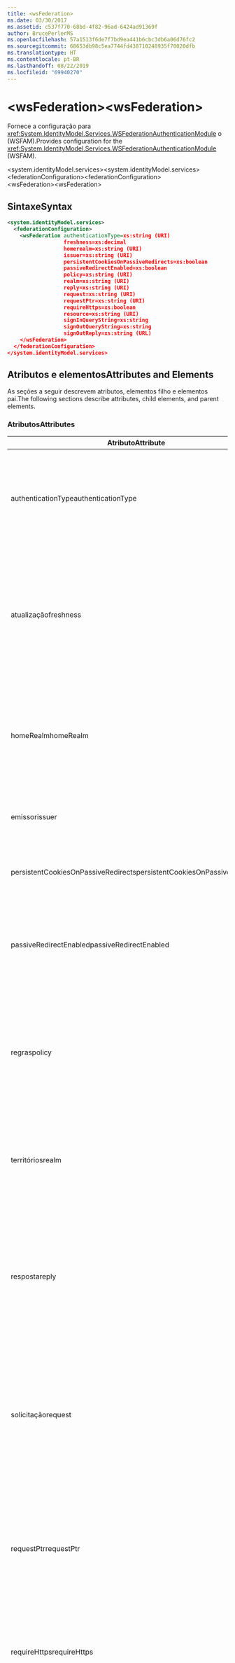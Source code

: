 ```yaml
---
title: <wsFederation>
ms.date: 03/30/2017
ms.assetid: c537f770-68bd-4f82-96ad-6424ad91369f
author: BrucePerlerMS
ms.openlocfilehash: 57a1513f6de7f7bd9ea441b6cbc3db6a06d76fc2
ms.sourcegitcommit: 68653db98c5ea7744fd438710248935f70020dfb
ms.translationtype: HT
ms.contentlocale: pt-BR
ms.lasthandoff: 08/22/2019
ms.locfileid: "69940270"
---
```

# <a name="wsfederation"></a><span data-ttu-id="27669-101">\<wsFederation></span><span class="sxs-lookup"><span data-stu-id="27669-101">\<wsFederation></span></span>
<span data-ttu-id="27669-102">Fornece a configuração para <xref:System.IdentityModel.Services.WSFederationAuthenticationModule> o (WSFAM).</span><span class="sxs-lookup"><span data-stu-id="27669-102">Provides configuration for the <xref:System.IdentityModel.Services.WSFederationAuthenticationModule> (WSFAM).</span></span>  
  
<span data-ttu-id="27669-103">\<system.identityModel.services></span><span class="sxs-lookup"><span data-stu-id="27669-103">\<system.identityModel.services></span></span>  
<span data-ttu-id="27669-104">\<federationConfiguration></span><span class="sxs-lookup"><span data-stu-id="27669-104">\<federationConfiguration></span></span>  
<span data-ttu-id="27669-105">\<wsFederation></span><span class="sxs-lookup"><span data-stu-id="27669-105">\<wsFederation></span></span>  
  
## <a name="syntax"></a><span data-ttu-id="27669-106">Sintaxe</span><span class="sxs-lookup"><span data-stu-id="27669-106">Syntax</span></span>  
  
```xml
<system.identityModel.services>  
  <federationConfiguration>  
    <wsFederation authenticationType=xs:string (URI)  
                  freshness=xs:decimal  
                  homerealm=xs:string (URI)  
                  issuer=xs:string (URI)  
                  persistentCookiesOnPassiveRedirects=xs:boolean  
                  passiveRedirectEnabled=xs:boolean  
                  policy=xs:string (URI)  
                  realm=xs:string (URI)  
                  reply=xs:string (URI)  
                  request=xs:string (URI)  
                  requestPtr=xs:string (URI)  
                  requireHttps=xs:boolean  
                  resource=xs:string (URI)  
                  signInQueryString=xs:string  
                  signOutQueryString=xs:string  
                  signOutReply=xs:string (URL)  
    </wsFederation>  
  </federationConfiguration>  
</system.identityModel.services>  
```  
  
## <a name="attributes-and-elements"></a><span data-ttu-id="27669-107">Atributos e elementos</span><span class="sxs-lookup"><span data-stu-id="27669-107">Attributes and Elements</span></span>  
 <span data-ttu-id="27669-108">As seções a seguir descrevem atributos, elementos filho e elementos pai.</span><span class="sxs-lookup"><span data-stu-id="27669-108">The following sections describe attributes, child elements, and parent elements.</span></span>  
  
### <a name="attributes"></a><span data-ttu-id="27669-109">Atributos</span><span class="sxs-lookup"><span data-stu-id="27669-109">Attributes</span></span>  
  
|<span data-ttu-id="27669-110">Atributo</span><span class="sxs-lookup"><span data-stu-id="27669-110">Attribute</span></span>|<span data-ttu-id="27669-111">Descrição</span><span class="sxs-lookup"><span data-stu-id="27669-111">Description</span></span>|  
|---------------|-----------------|  
|<span data-ttu-id="27669-112">authenticationType</span><span class="sxs-lookup"><span data-stu-id="27669-112">authenticationType</span></span>|<span data-ttu-id="27669-113">Um URI que especifica o tipo de autenticação.</span><span class="sxs-lookup"><span data-stu-id="27669-113">A URI that specifies the authentication type.</span></span> <span data-ttu-id="27669-114">Define o parâmetro wauth da solicitação de entrada do WS-Federation.</span><span class="sxs-lookup"><span data-stu-id="27669-114">Sets the WS-Federation sign-in request wauth parameter.</span></span> <span data-ttu-id="27669-115">Opcional.</span><span class="sxs-lookup"><span data-stu-id="27669-115">Optional.</span></span> <span data-ttu-id="27669-116">O padrão é uma cadeia de caracteres vazia, que especifica que o parâmetro wauth não está incluído na solicitação.</span><span class="sxs-lookup"><span data-stu-id="27669-116">The default is an empty string, which specifies that the wauth parameter is not included in the request.</span></span>|  
|<span data-ttu-id="27669-117">atualização</span><span class="sxs-lookup"><span data-stu-id="27669-117">freshness</span></span>|<span data-ttu-id="27669-118">A idade máxima desejada de solicitações de autenticação, em minutos.</span><span class="sxs-lookup"><span data-stu-id="27669-118">The desired maximum age of authentication requests, in minutes.</span></span> <span data-ttu-id="27669-119">Define o parâmetro wfresh da solicitação de entrada do WS-Federation.</span><span class="sxs-lookup"><span data-stu-id="27669-119">Sets the WS-Federation sign-in request wfresh parameter.</span></span> <span data-ttu-id="27669-120">Opcional.</span><span class="sxs-lookup"><span data-stu-id="27669-120">Optional.</span></span> <span data-ttu-id="27669-121">O padrão é zero.</span><span class="sxs-lookup"><span data-stu-id="27669-121">The default is zero.</span></span> <span data-ttu-id="27669-122">Opcional.</span><span class="sxs-lookup"><span data-stu-id="27669-122">Optional.</span></span> <span data-ttu-id="27669-123">**Aviso:**  Na próxima versão do .NET Framework 4,5, o `freshness` atributo será do tipo `xs:string` e `null`seu valor padrão será.</span><span class="sxs-lookup"><span data-stu-id="27669-123">**Warning:**  In the next release of .NET Framework 4.5, the `freshness` attribute will be of type `xs:string` and its default value will be `null`.</span></span>|  
|<span data-ttu-id="27669-124">homeRealm</span><span class="sxs-lookup"><span data-stu-id="27669-124">homeRealm</span></span>|<span data-ttu-id="27669-125">O realm inicial do IdP (provedor de identidade) a ser usado para autenticação.</span><span class="sxs-lookup"><span data-stu-id="27669-125">The home realm of the identity provider (IdP) to use for authentication.</span></span> <span data-ttu-id="27669-126">Define o parâmetro de solicitação de conexão do WS-Federation com WHr.</span><span class="sxs-lookup"><span data-stu-id="27669-126">Sets the WS-Federation sign-in request whr parameter.</span></span> <span data-ttu-id="27669-127">Opcional.</span><span class="sxs-lookup"><span data-stu-id="27669-127">Optional.</span></span> <span data-ttu-id="27669-128">O padrão é uma cadeia de caracteres vazia, que especifica que o parâmetro whr não está incluído na solicitação.</span><span class="sxs-lookup"><span data-stu-id="27669-128">The default is an empty string, which specifies that the whr parameter is not included in the request.</span></span>|  
|<span data-ttu-id="27669-129">emissor</span><span class="sxs-lookup"><span data-stu-id="27669-129">issuer</span></span>|<span data-ttu-id="27669-130">O URI do emissor do token pretendido.</span><span class="sxs-lookup"><span data-stu-id="27669-130">The URI of the intended token issuer.</span></span> <span data-ttu-id="27669-131">Define a URL base de solicitações de entrada e solicitações de saída do WS-Federation necessárias.</span><span class="sxs-lookup"><span data-stu-id="27669-131">Sets the base URL of WS-Federation sign-in requests and sign-out requests Required.</span></span>|  
|<span data-ttu-id="27669-132">persistentCookiesOnPassiveRedirects</span><span class="sxs-lookup"><span data-stu-id="27669-132">persistentCookiesOnPassiveRedirects</span></span>|<span data-ttu-id="27669-133">Especifica se cookies persistentes são emitidos na autenticação.</span><span class="sxs-lookup"><span data-stu-id="27669-133">Specifies whether persistent cookies are issued on authentication.</span></span> <span data-ttu-id="27669-134">Opcional.</span><span class="sxs-lookup"><span data-stu-id="27669-134">Optional.</span></span> <span data-ttu-id="27669-135">O padrão é "false", os cookies não são emitidos.</span><span class="sxs-lookup"><span data-stu-id="27669-135">The default is "false", cookies are not issued.</span></span>|  
|<span data-ttu-id="27669-136">passiveRedirectEnabled</span><span class="sxs-lookup"><span data-stu-id="27669-136">passiveRedirectEnabled</span></span>|<span data-ttu-id="27669-137">Especifica se o WSFAM está habilitado para redirecionar automaticamente solicitações não autorizadas para um STS.</span><span class="sxs-lookup"><span data-stu-id="27669-137">Specifies whether the WSFAM is enabled to automatically redirect unauthorized requests to an STS.</span></span> <span data-ttu-id="27669-138">Opcional.</span><span class="sxs-lookup"><span data-stu-id="27669-138">Optional.</span></span> <span data-ttu-id="27669-139">O padrão é "true", as solicitações não autorizadas são redirecionadas automaticamente.</span><span class="sxs-lookup"><span data-stu-id="27669-139">The default is "true", unauthorized requests are automatically redirected.</span></span>|  
|<span data-ttu-id="27669-140">regras</span><span class="sxs-lookup"><span data-stu-id="27669-140">policy</span></span>|<span data-ttu-id="27669-141">Uma URL que especifica o local da política relevante a ser usada nas solicitações de entrada.</span><span class="sxs-lookup"><span data-stu-id="27669-141">A URL that specifies the location of the relevant policy to use on sign-in requests.</span></span> <span data-ttu-id="27669-142">O padrão é uma cadeia de caracteres vazia.</span><span class="sxs-lookup"><span data-stu-id="27669-142">The default is an empty string.</span></span> <span data-ttu-id="27669-143">Define o parâmetro WP da solicitação de entrada do WS-Federation.</span><span class="sxs-lookup"><span data-stu-id="27669-143">Sets the WS-Federation sign-in request wp parameter.</span></span> <span data-ttu-id="27669-144">Opcional.</span><span class="sxs-lookup"><span data-stu-id="27669-144">Optional.</span></span> <span data-ttu-id="27669-145">O padrão é uma cadeia de caracteres vazia, que especifica que o parâmetro WP não está incluído na solicitação.</span><span class="sxs-lookup"><span data-stu-id="27669-145">The default is an empty string, which specifies that the wp parameter is not included in the request.</span></span>|  
|<span data-ttu-id="27669-146">territórios</span><span class="sxs-lookup"><span data-stu-id="27669-146">realm</span></span>|<span data-ttu-id="27669-147">O URI do Realm solicitante.</span><span class="sxs-lookup"><span data-stu-id="27669-147">The URI of the requesting realm.</span></span> <span data-ttu-id="27669-148">(Um URI que identifica a parte confiável (RP) para o serviço de token de segurança (STS).) Define o parâmetro de solicitação de entrada do WS-Federation wtrealm de solicitação.</span><span class="sxs-lookup"><span data-stu-id="27669-148">(A URI that identifies the relying party (RP) to the security token service (STS).) Sets the request wtrealm WS-Federation sign-in request parameter.</span></span> <span data-ttu-id="27669-149">Necessário.</span><span class="sxs-lookup"><span data-stu-id="27669-149">Required.</span></span>|  
|<span data-ttu-id="27669-150">resposta</span><span class="sxs-lookup"><span data-stu-id="27669-150">reply</span></span>|<span data-ttu-id="27669-151">Uma URL que identifica o endereço no qual o aplicativo RP (terceira parte confiável) gostaria de receber respostas do serviço de token de segurança (STS).</span><span class="sxs-lookup"><span data-stu-id="27669-151">A URL that identifies the address at which the relying party (RP) application would like to receive replies from the Security Token Service (STS).</span></span> <span data-ttu-id="27669-152">Define o parâmetro Wreply da solicitação de entrada do WS-Federation.</span><span class="sxs-lookup"><span data-stu-id="27669-152">Sets the WS-Federation sign-in request wreply parameter.</span></span> <span data-ttu-id="27669-153">Opcional.</span><span class="sxs-lookup"><span data-stu-id="27669-153">Optional.</span></span> <span data-ttu-id="27669-154">O padrão é uma cadeia de caracteres vazia, que especifica que o parâmetro Wreply não está incluído na solicitação.</span><span class="sxs-lookup"><span data-stu-id="27669-154">The default is an empty string, which specifies that the wreply parameter is not included in the request.</span></span>|  
|<span data-ttu-id="27669-155">solicitação</span><span class="sxs-lookup"><span data-stu-id="27669-155">request</span></span>|<span data-ttu-id="27669-156">A solicitação de emissão de token.</span><span class="sxs-lookup"><span data-stu-id="27669-156">The token issuance request.</span></span> <span data-ttu-id="27669-157">Define o parâmetro wreq da solicitação de entrada do WS-Federation.</span><span class="sxs-lookup"><span data-stu-id="27669-157">Sets the WS-Federation sign-in request wreq parameter.</span></span> <span data-ttu-id="27669-158">Opcional.</span><span class="sxs-lookup"><span data-stu-id="27669-158">Optional.</span></span> <span data-ttu-id="27669-159">O padrão é uma cadeia de caracteres vazia, que especifica que o parâmetro wreq não está incluído na solicitação.</span><span class="sxs-lookup"><span data-stu-id="27669-159">The default is an empty string, which specifies that the wreq parameter is not included in the request.</span></span> <span data-ttu-id="27669-160">Não incluir o parâmetro wreq ou wreqptr na solicitação implica que o STS sabe que tipo de token emitir.</span><span class="sxs-lookup"><span data-stu-id="27669-160">Not including the wreq or the wreqptr parameter in the request implies that the STS knows what kind of token to issue.</span></span>|  
|<span data-ttu-id="27669-161">requestPtr</span><span class="sxs-lookup"><span data-stu-id="27669-161">requestPtr</span></span>|<span data-ttu-id="27669-162">Uma URL que especifica o local da solicitação de emissão de token.</span><span class="sxs-lookup"><span data-stu-id="27669-162">A URL that specifies the location of the token issuance request.</span></span> <span data-ttu-id="27669-163">Define o parâmetro wreqptr da solicitação.</span><span class="sxs-lookup"><span data-stu-id="27669-163">Sets the request wreqptr parameter.</span></span> <span data-ttu-id="27669-164">Opcional.</span><span class="sxs-lookup"><span data-stu-id="27669-164">Optional.</span></span> <span data-ttu-id="27669-165">O padrão é uma cadeia de caracteres vazia, que especifica que o parâmetro wreqptr não está incluído na solicitação.</span><span class="sxs-lookup"><span data-stu-id="27669-165">The default is an empty string, which specifies that the wreqptr parameter is not included in the request.</span></span> <span data-ttu-id="27669-166">Não incluir o parâmetro wreq ou wreqptr na solicitação implica que o STS sabe que tipo de token emitir.</span><span class="sxs-lookup"><span data-stu-id="27669-166">Not including the wreq or the wreqptr parameter in the request implies that the STS knows what kind of token to issue.</span></span>|  
|<span data-ttu-id="27669-167">requireHttps</span><span class="sxs-lookup"><span data-stu-id="27669-167">requireHttps</span></span>|<span data-ttu-id="27669-168">Especifica se a comunicação com o serviço de token de segurança (STS) deve usar o protocolo HTTPS.</span><span class="sxs-lookup"><span data-stu-id="27669-168">Specifies whether communication with the security token service (STS) must use HTTPS protocol.</span></span> <span data-ttu-id="27669-169">Opcional.</span><span class="sxs-lookup"><span data-stu-id="27669-169">Optional.</span></span> <span data-ttu-id="27669-170">O padrão é "true", o HTTPS deve ser usado.</span><span class="sxs-lookup"><span data-stu-id="27669-170">The default is "true", HTTPS must be used.</span></span>|  
|<span data-ttu-id="27669-171">recurso</span><span class="sxs-lookup"><span data-stu-id="27669-171">resource</span></span>|<span data-ttu-id="27669-172">Um URI que identifica o recurso que está sendo acessado, a RP (terceira parte confiável), para o serviço de token de segurança (STS).</span><span class="sxs-lookup"><span data-stu-id="27669-172">A URI that identifies the resource being accessed, the relying party (RP), to the to the security token service (STS).</span></span> <span data-ttu-id="27669-173">Opcional.</span><span class="sxs-lookup"><span data-stu-id="27669-173">Optional.</span></span> <span data-ttu-id="27669-174">Define o parâmetro wres da solicitação de entrada do WS-Federation.</span><span class="sxs-lookup"><span data-stu-id="27669-174">Sets the WS-Federation sign-in request wres parameter.</span></span> <span data-ttu-id="27669-175">Opcional.</span><span class="sxs-lookup"><span data-stu-id="27669-175">Optional.</span></span> <span data-ttu-id="27669-176">O padrão é uma cadeia de caracteres vazia, que especifica que o parâmetro wres não está incluído na solicitação.</span><span class="sxs-lookup"><span data-stu-id="27669-176">The default is an empty string, which specifies that the wres parameter is not included in the request.</span></span> <span data-ttu-id="27669-177">**Observação:** wres é um parâmetro herdado.</span><span class="sxs-lookup"><span data-stu-id="27669-177">**Note:**  wres is a legacy parameter.</span></span> <span data-ttu-id="27669-178">Em vez `realm` disso, especifique o atributo para usar o parâmetro wtrealm.</span><span class="sxs-lookup"><span data-stu-id="27669-178">Specify the `realm` attribute to use the wtrealm parameter instead.</span></span>|  
|<span data-ttu-id="27669-179">signInQueryString</span><span class="sxs-lookup"><span data-stu-id="27669-179">signInQueryString</span></span>|<span data-ttu-id="27669-180">Fornece um ponto de extensibilidade para especificar parâmetros de consulta definidos pelo aplicativo na URL de solicitação de entrada do WS-Federation.</span><span class="sxs-lookup"><span data-stu-id="27669-180">Provides an extensibility point to specify application defined query parameters in the WS-Federation sign-in request URL.</span></span> <span data-ttu-id="27669-181">Opcional.</span><span class="sxs-lookup"><span data-stu-id="27669-181">Optional.</span></span> <span data-ttu-id="27669-182">O padrão é uma cadeia de caracteres vazia, que especifica que nenhum parâmetro adicional deve ser incluído na solicitação.</span><span class="sxs-lookup"><span data-stu-id="27669-182">The default is an empty string, which specifies that no additional parameters should be included in the request.</span></span> <span data-ttu-id="27669-183">Os parâmetros são especificados como um fragmento de cadeia de caracteres de consulta usando `"param1=value1&param2=value2&param3=value3"` a seguinte forma: e assim por diante.</span><span class="sxs-lookup"><span data-stu-id="27669-183">The parameters are specified as a query string fragment using the following form: `"param1=value1&param2=value2&param3=value3"` and so on.</span></span> <span data-ttu-id="27669-184">**Observação:**  Em um arquivo de configuração, o caractere "&" na cadeia de caracteres de consulta deve ser especificado usando `&`sua referência de entidade,.</span><span class="sxs-lookup"><span data-stu-id="27669-184">**Note:**  In a configuration file the ‘&" character in the query string must be specified using its entity reference, `&`.</span></span>|  
|<span data-ttu-id="27669-185">signOutQueryString</span><span class="sxs-lookup"><span data-stu-id="27669-185">signOutQueryString</span></span>|<span data-ttu-id="27669-186">Fornece um ponto de extensibilidade para especificar parâmetros de consulta definidos pelo aplicativo na URL de solicitação de entrada do WS-Federation.</span><span class="sxs-lookup"><span data-stu-id="27669-186">Provides an extensibility point to specify application defined query parameters in the WS-Federation sign-in request URL.</span></span> <span data-ttu-id="27669-187">Opcional.</span><span class="sxs-lookup"><span data-stu-id="27669-187">Optional.</span></span> <span data-ttu-id="27669-188">O padrão é uma cadeia de caracteres vazia, que especifica que nenhum parâmetro adicional deve ser incluído na solicitação.</span><span class="sxs-lookup"><span data-stu-id="27669-188">The default is an empty string, which specifies that no additional parameters should be included in the request.</span></span> <span data-ttu-id="27669-189">Os parâmetros são especificados como um fragmento de cadeia de caracteres de consulta usando `"param1=value1&param2=value2&param3=value3"` a seguinte forma: e assim por diante.</span><span class="sxs-lookup"><span data-stu-id="27669-189">The parameters are specified as a query string fragment using the following form: `"param1=value1&param2=value2&param3=value3"` and so on.</span></span> <span data-ttu-id="27669-190">**Observação:**  Em um arquivo de configuração, o caractere "&" na cadeia de caracteres de consulta deve ser especificado usando `&`sua referência de entidade,.</span><span class="sxs-lookup"><span data-stu-id="27669-190">**Note:**  In a configuration file the ‘&" character in the query string must be specified using its entity reference, `&`.</span></span>|  
|<span data-ttu-id="27669-191">signOutReply</span><span class="sxs-lookup"><span data-stu-id="27669-191">signOutReply</span></span>|<span data-ttu-id="27669-192">Especifica a URL para a qual o cliente deve ser redirecionado pelo serviço de token de segurança (STS) durante a saída passiva por meio do protocolo WS-Federation.</span><span class="sxs-lookup"><span data-stu-id="27669-192">Specifies the URL to which the client should be redirected by the security token service (STS) during passive sign-out through the WS-Federation protocol.</span></span> <span data-ttu-id="27669-193">Define o parâmetro Wreply em uma solicitação de saída do WS-Federation.</span><span class="sxs-lookup"><span data-stu-id="27669-193">Sets the wreply parameter on a WS-Federation sign-out request.</span></span> <span data-ttu-id="27669-194">Opcional.</span><span class="sxs-lookup"><span data-stu-id="27669-194">Optional.</span></span> <span data-ttu-id="27669-195">O padrão é uma cadeia de caracteres vazia, que especifica que nenhum parâmetro adicional deve ser incluído na solicitação.</span><span class="sxs-lookup"><span data-stu-id="27669-195">The default is an empty string, which specifies that no additional parameters should be included in the request.</span></span>|  
  
### <a name="child-elements"></a><span data-ttu-id="27669-196">Elementos filho</span><span class="sxs-lookup"><span data-stu-id="27669-196">Child Elements</span></span>  
 <span data-ttu-id="27669-197">Nenhum</span><span class="sxs-lookup"><span data-stu-id="27669-197">None</span></span>  
  
### <a name="parent-elements"></a><span data-ttu-id="27669-198">Elementos pai</span><span class="sxs-lookup"><span data-stu-id="27669-198">Parent Elements</span></span>  
  
|<span data-ttu-id="27669-199">Elemento</span><span class="sxs-lookup"><span data-stu-id="27669-199">Element</span></span>|<span data-ttu-id="27669-200">Descrição</span><span class="sxs-lookup"><span data-stu-id="27669-200">Description</span></span>|  
|-------------|-----------------|  
|[<span data-ttu-id="27669-201">\<federationConfiguration></span><span class="sxs-lookup"><span data-stu-id="27669-201">\<federationConfiguration></span></span>](federationconfiguration.md)|<span data-ttu-id="27669-202">Contém as configurações que definem <xref:System.IdentityModel.Services.WSFederationAuthenticationModule> o (WSFAM) e <xref:System.IdentityModel.Services.SessionAuthenticationModule> o (Sam).</span><span class="sxs-lookup"><span data-stu-id="27669-202">Contains the settings that configure the <xref:System.IdentityModel.Services.WSFederationAuthenticationModule> (WSFAM) and the <xref:System.IdentityModel.Services.SessionAuthenticationModule> (SAM).</span></span>|  
  
## <a name="remarks"></a><span data-ttu-id="27669-203">Comentários</span><span class="sxs-lookup"><span data-stu-id="27669-203">Remarks</span></span>  
 <span data-ttu-id="27669-204">Você pode usar o `<wsFederation>` elemento para definir as configurações padrão do parâmetro WS-Federation e o comportamento padrão para o WSFAM.</span><span class="sxs-lookup"><span data-stu-id="27669-204">You can use the `<wsFederation>` element to configure default WS-Federation parameter settings and default behavior for the WSFAM.</span></span> <span data-ttu-id="27669-205">As configurações de `<wsFederation>` parâmetro do WS-Federation definidas no elemento definem as propriedades <xref:System.IdentityModel.Services.WSFederationAuthenticationModule> equivalentes expostas pela classe.</span><span class="sxs-lookup"><span data-stu-id="27669-205">WS-Federation parameter settings defined under the `<wsFederation>` element set equivalent properties exposed by the <xref:System.IdentityModel.Services.WSFederationAuthenticationModule> class.</span></span> <span data-ttu-id="27669-206">Essas propriedades permanecem as mesmas para cada solicitação emitida pelo WSFAM.</span><span class="sxs-lookup"><span data-stu-id="27669-206">These properties remain the same for every request issued by the WSFAM.</span></span> <span data-ttu-id="27669-207">Você pode alterar os parâmetros do WS-Federation dinamicamente durante o processamento da solicitação adicionando manipuladores de eventos para os eventos expostos por WSFAM; por exemplo, o <xref:System.IdentityModel.Services.WSFederationAuthenticationModule.RedirectingToIdentityProvider> evento.</span><span class="sxs-lookup"><span data-stu-id="27669-207">You can change the WS-Federation parameters dynamically during request processing by adding event handlers for the events exposed by WSFAM; for example, the <xref:System.IdentityModel.Services.WSFederationAuthenticationModule.RedirectingToIdentityProvider> event.</span></span> <span data-ttu-id="27669-208">Para obter mais informações, consulte a documentação <xref:System.IdentityModel.Services.WSFederationAuthenticationModule> da classe.</span><span class="sxs-lookup"><span data-stu-id="27669-208">For more information, see the documentation for the <xref:System.IdentityModel.Services.WSFederationAuthenticationModule> class.</span></span>  
  
 <span data-ttu-id="27669-209">O `<wsFederation>` elemento é representado <xref:System.IdentityModel.Services.Configuration.WSFederationElement> pela classe.</span><span class="sxs-lookup"><span data-stu-id="27669-209">The `<wsFederation>` element is represented by the <xref:System.IdentityModel.Services.Configuration.WSFederationElement> class.</span></span> <span data-ttu-id="27669-210">O próprio objeto de configuração é representado pela <xref:System.IdentityModel.Services.Configuration.WsFederationConfiguration> classe.</span><span class="sxs-lookup"><span data-stu-id="27669-210">The configuration object itself is represented by the <xref:System.IdentityModel.Services.Configuration.WsFederationConfiguration> class.</span></span> <span data-ttu-id="27669-211">Uma única <xref:System.IdentityModel.Services.Configuration.WsFederationConfiguration> instância é definida <xref:System.IdentityModel.Services.Configuration.FederationConfiguration> no objeto que é acessado por <xref:System.IdentityModel.Services.FederatedAuthentication.FederationConfiguration%2A?displayProperty=nameWithType> meio da propriedade e fornece a configuração para o WSFAM.</span><span class="sxs-lookup"><span data-stu-id="27669-211">A single <xref:System.IdentityModel.Services.Configuration.WsFederationConfiguration> instance is set on the <xref:System.IdentityModel.Services.Configuration.FederationConfiguration> object that is accessed through the <xref:System.IdentityModel.Services.FederatedAuthentication.FederationConfiguration%2A?displayProperty=nameWithType> property and provides configuration for the WSFAM.</span></span>  
  
## <a name="example"></a><span data-ttu-id="27669-212">Exemplo</span><span class="sxs-lookup"><span data-stu-id="27669-212">Example</span></span>  
 <span data-ttu-id="27669-213">O XML a seguir mostra `<wsFederation>` um elemento que especifica as configurações para o WSFAM.</span><span class="sxs-lookup"><span data-stu-id="27669-213">The following XML shows a `<wsFederation>` element that specifies settings for the WSFAM.</span></span>  
  
> [!WARNING]
>  <span data-ttu-id="27669-214">Neste exemplo, o WSFAM não é necessário para usar HTTPS.</span><span class="sxs-lookup"><span data-stu-id="27669-214">In this example, the WSFAM is not required to use HTTPS.</span></span> <span data-ttu-id="27669-215">Isso ocorre porque o `requireHttps` atributo `<wsFederation>` no elemento está definido `false`.</span><span class="sxs-lookup"><span data-stu-id="27669-215">This is because the `requireHttps` attribute on the `<wsFederation>` element is set `false`.</span></span> <span data-ttu-id="27669-216">Essa configuração não é recomendada para a maioria dos ambientes de produção, pois pode representar um risco de segurança.</span><span class="sxs-lookup"><span data-stu-id="27669-216">This setting is not recommended for most production environments as it may present a security risk.</span></span>  
  
```xml
<wsFederation passiveRedirectEnabled="true"   
              issuer="http://localhost:15839/wsFederationSTS/Issue"   
              realm="http://localhost:50969/"   
              reply="http://localhost:50969/"   
              requireHttps="false"   
              signOutReply="http://localhost:50969/SignedOutPage.html"   
              signOutQueryString="Param1=value2&Param2=value2"   
              persistentCookiesOnPassiveRedirects="true" />
```  
  
## <a name="see-also"></a><span data-ttu-id="27669-217">Consulte também</span><span class="sxs-lookup"><span data-stu-id="27669-217">See also</span></span>

- <xref:System.IdentityModel.Services.WSFederationAuthenticationModule>
- <xref:System.IdentityModel.Services.FederatedAuthentication.FederationConfiguration%2A?displayProperty=nameWithType>
